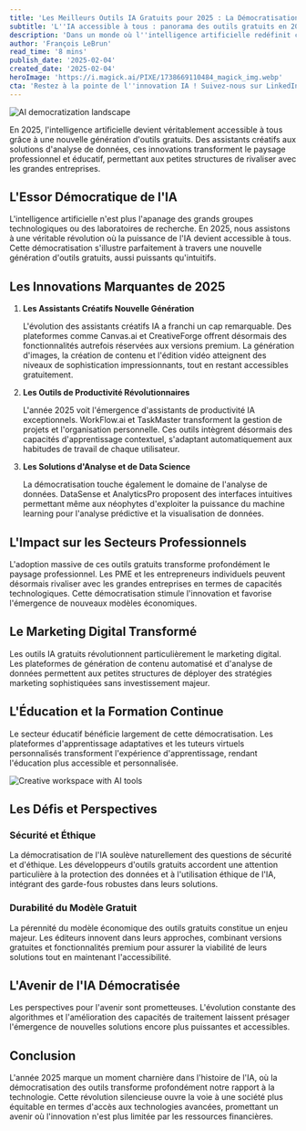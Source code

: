 ```yaml
---
title: 'Les Meilleurs Outils IA Gratuits pour 2025 : La Démocratisation de l''Intelligence Artificielle'
subtitle: 'L''IA accessible à tous : panorama des outils gratuits en 2025'
description: 'Dans un monde où l''intelligence artificielle redéfinit constamment les frontières du possible, l''année 2025 marque un tournant décisif dans la démocratisation des technologies IA. Notre analyse approfondie révèle les outils gratuits les plus performants qui transforment notre façon de travailler, de créer et d''innover.'
author: 'François LeBrun'
read_time: '8 mins'
publish_date: '2025-02-04'
created_date: '2025-02-04'
heroImage: 'https://i.magick.ai/PIXE/1738669110484_magick_img.webp'
cta: 'Restez à la pointe de l''innovation IA ! Suivez-nous sur LinkedIn pour découvrir en avant-première les dernières avancées en matière d''outils d''intelligence artificielle gratuits.'
---
```


![AI democratization landscape](https://i.magick.ai/PIXE/1738669110484_magick_img.webp)

En 2025, l'intelligence artificielle devient véritablement accessible à tous grâce à une nouvelle génération d'outils gratuits. Des assistants créatifs aux solutions d'analyse de données, ces innovations transforment le paysage professionnel et éducatif, permettant aux petites structures de rivaliser avec les grandes entreprises.

## L'Essor Démocratique de l'IA

L'intelligence artificielle n'est plus l'apanage des grands groupes technologiques ou des laboratoires de recherche. En 2025, nous assistons à une véritable révolution où la puissance de l'IA devient accessible à tous. Cette démocratisation s'illustre parfaitement à travers une nouvelle génération d'outils gratuits, aussi puissants qu'intuitifs.

## Les Innovations Marquantes de 2025

1. **Les Assistants Créatifs Nouvelle Génération**

   L'évolution des assistants créatifs IA a franchi un cap remarquable. Des plateformes comme Canvas.ai et CreativeForge offrent désormais des fonctionnalités autrefois réservées aux versions premium. La génération d'images, la création de contenu et l'édition vidéo atteignent des niveaux de sophistication impressionnants, tout en restant accessibles gratuitement.

2. **Les Outils de Productivité Révolutionnaires**

   L'année 2025 voit l'émergence d'assistants de productivité IA exceptionnels. WorkFlow.ai et TaskMaster transforment la gestion de projets et l'organisation personnelle. Ces outils intègrent désormais des capacités d'apprentissage contextuel, s'adaptant automatiquement aux habitudes de travail de chaque utilisateur.

3. **Les Solutions d'Analyse et de Data Science**

   La démocratisation touche également le domaine de l'analyse de données. DataSense et AnalyticsPro proposent des interfaces intuitives permettant même aux néophytes d'exploiter la puissance du machine learning pour l'analyse prédictive et la visualisation de données.

## L'Impact sur les Secteurs Professionnels

L'adoption massive de ces outils gratuits transforme profondément le paysage professionnel. Les PME et les entrepreneurs individuels peuvent désormais rivaliser avec les grandes entreprises en termes de capacités technologiques. Cette démocratisation stimule l'innovation et favorise l'émergence de nouveaux modèles économiques.

## Le Marketing Digital Transformé

Les outils IA gratuits révolutionnent particulièrement le marketing digital. Les plateformes de génération de contenu automatisé et d'analyse de données permettent aux petites structures de déployer des stratégies marketing sophistiquées sans investissement majeur.

## L'Éducation et la Formation Continue

Le secteur éducatif bénéficie largement de cette démocratisation. Les plateformes d'apprentissage adaptatives et les tuteurs virtuels personnalisés transforment l'expérience d'apprentissage, rendant l'éducation plus accessible et personnalisée.

![Creative workspace with AI tools](https://i.magick.ai/PIXE/1738669110487_magick_img.webp)

## Les Défis et Perspectives

### Sécurité et Éthique

La démocratisation de l'IA soulève naturellement des questions de sécurité et d'éthique. Les développeurs d'outils gratuits accordent une attention particulière à la protection des données et à l'utilisation éthique de l'IA, intégrant des garde-fous robustes dans leurs solutions.

### Durabilité du Modèle Gratuit

La pérennité du modèle économique des outils gratuits constitue un enjeu majeur. Les éditeurs innovent dans leurs approches, combinant versions gratuites et fonctionnalités premium pour assurer la viabilité de leurs solutions tout en maintenant l'accessibilité.

## L'Avenir de l'IA Démocratisée

Les perspectives pour l'avenir sont prometteuses. L'évolution constante des algorithmes et l'amélioration des capacités de traitement laissent présager l'émergence de nouvelles solutions encore plus puissantes et accessibles.

## Conclusion

L'année 2025 marque un moment charnière dans l'histoire de l'IA, où la démocratisation des outils transforme profondément notre rapport à la technologie. Cette révolution silencieuse ouvre la voie à une société plus équitable en termes d'accès aux technologies avancées, promettant un avenir où l'innovation n'est plus limitée par les ressources financières.
